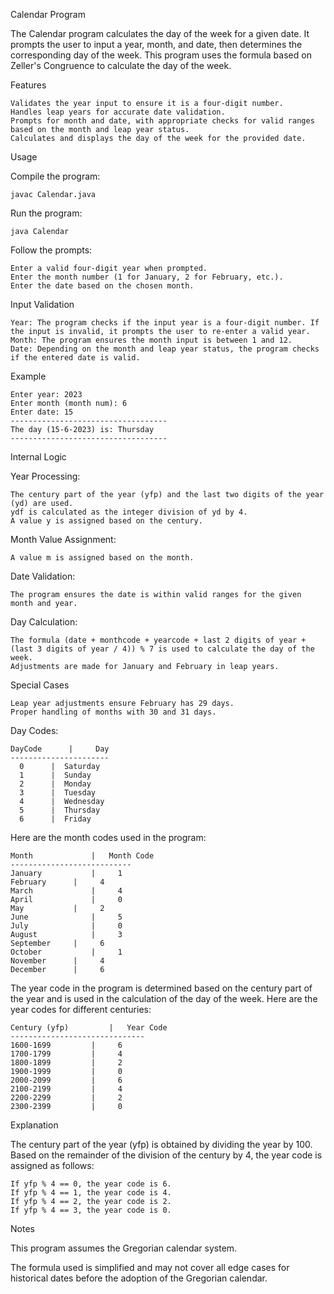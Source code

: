 Calendar Program 

The Calendar program calculates the day of the week for a given date. It prompts the user to input a year, month, and date, then determines the corresponding day of the week. This program uses the formula based on Zeller's Congruence to calculate the day of the week.

Features

    Validates the year input to ensure it is a four-digit number.
    Handles leap years for accurate date validation.
    Prompts for month and date, with appropriate checks for valid ranges based on the month and leap year status.
    Calculates and displays the day of the week for the provided date.

Usage

Compile the program:

    javac Calendar.java

Run the program:

    java Calendar

Follow the prompts:

    Enter a valid four-digit year when prompted.
    Enter the month number (1 for January, 2 for February, etc.).
    Enter the date based on the chosen month.

Input Validation

    Year: The program checks if the input year is a four-digit number. If the input is invalid, it prompts the user to re-enter a valid year.
    Month: The program ensures the month input is between 1 and 12.
    Date: Depending on the month and leap year status, the program checks if the entered date is valid.

Example

    Enter year: 2023
    Enter month (month num): 6
    Enter date: 15
    -----------------------------------
    The day (15-6-2023) is: Thursday
    -----------------------------------

Internal Logic

Year Processing:

    The century part of the year (yfp) and the last two digits of the year (yd) are used.
    ydf is calculated as the integer division of yd by 4.
    A value y is assigned based on the century.

Month Value Assignment:

    A value m is assigned based on the month.

Date Validation:

    The program ensures the date is within valid ranges for the given month and year.

Day Calculation:

    The formula (date + monthcode + yearcode + last 2 digits of year + (last 3 digits of year / 4)) % 7 is used to calculate the day of the week.
    Adjustments are made for January and February in leap years.

Special Cases

    Leap year adjustments ensure February has 29 days.
    Proper handling of months with 30 and 31 days.

Day Codes:

    DayCode	     |     Day
    ----------------------
      0	     |  Saturday
      1	     |  Sunday
      2	     |  Monday
      3	     |  Tuesday
      4	     |  Wednesday
      5	     |  Thursday
      6	     |  Friday

Here are the month codes used in the program:

    Month	          |   Month Code
    ---------------------------
    January	          |     1
    February	  |     4
    March	          |     4
    April	          |     0
    May	          |     2
    June	          |     5
    July	          |     0
    August	          |     3
    September	  |     6
    October	          |     1
    November	  |     4
    December	  |     6

The year code in the program is determined based on the century part of the year and is used in the calculation of the day of the week. Here are the year codes for different centuries:

    Century (yfp)	      |   Year Code
    ------------------------------
    1600-1699	      |     6
    1700-1799	      |     4
    1800-1899	      |     2
    1900-1999	      |     0
    2000-2099	      |     6
    2100-2199	      |     4
    2200-2299	      |     2
    2300-2399	      |     0
    
Explanation

The century part of the year (yfp) is obtained by dividing the year by 100.
Based on the remainder of the division of the century by 4, the year code is assigned as follows:

    If yfp % 4 == 0, the year code is 6.
    If yfp % 4 == 1, the year code is 4.
    If yfp % 4 == 2, the year code is 2.
    If yfp % 4 == 3, the year code is 0.

Notes

This program assumes the Gregorian calendar system.

The formula used is simplified and may not cover all edge cases for historical dates before the adoption of the Gregorian calendar.
